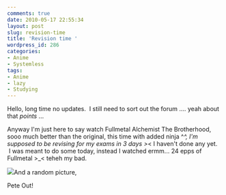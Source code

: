 ```yaml
---
comments: true
date: 2010-05-17 22:55:34
layout: post
slug: revision-time
title: 'Revision time '
wordpress_id: 286
categories:
- Anime
- Systemless
tags:
- Anime
- lazy
- Studying
---
```


Hello, long time no updates.  I still need to sort out the forum .... yeah about that *points* ...

Anyway I'm just here to say watch Fullmetal Alchemist The Brotherhood, sooo much better than the original, this time with added ninja ^_^, I'm supposed to be revising for my exams in 3 days >_< I haven't done any yet.  I was meant to do some today, instead I watched ermm... 24 epps of Fullmetal >_< teheh my bad.

[![](http://www.nationpigeon.com/wordpress/wp-content/uploads/2010/05/2mfnped-300x225.gif)](http://www.nationpigeon.com/wordpress/wp-content/uploads/2010/05/2mfnped.gif)And a random picture,

Pete Out!
